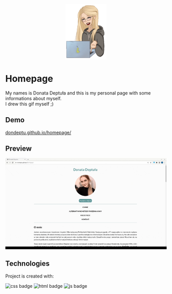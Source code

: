 <p align="center"><img src="images/my-character.gif" width="130"/></p>

# Homepage

My names is Donata Deptuła and this is my personal page with some informations about myself.<br/>
I drew this gif myself ;)

## Demo

[dondeptu.github.io/homepage/](https://dondeptu.github.io/homepage/)

## Preview

![homepage preview](images/readme-review.gif)

## Technologies
Project is created with:

![css badge](https://img.shields.io/badge/CSS-239120?&style=for-the-badge&logo=css3&logoColor=white)
![html badge](https://img.shields.io/badge/HTML-239120?style=for-the-badge&logo=html5&logoColor=white)
![js badge](https://img.shields.io/badge/JavaScript-F7DF1E?style=for-the-badge&logo=javascript&logoColor=black)
